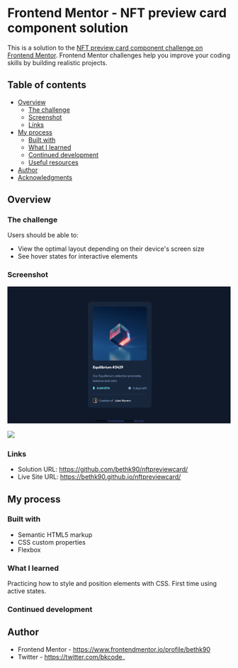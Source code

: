 # Frontend Mentor - NFT preview card component solution

This is a solution to the [NFT preview card component challenge on Frontend Mentor](https://www.frontendmentor.io/challenges/nft-preview-card-component-SbdUL_w0U). Frontend Mentor challenges help you improve your coding skills by building realistic projects. 

## Table of contents

- [Overview](#overview)
  - [The challenge](#the-challenge)
  - [Screenshot](#screenshot)
  - [Links](#links)
- [My process](#my-process)
  - [Built with](#built-with)
  - [What I learned](#what-i-learned)
  - [Continued development](#continued-development)
  - [Useful resources](#useful-resources)
- [Author](#author)
- [Acknowledgments](#acknowledgments)

## Overview

### The challenge

Users should be able to:

- View the optimal layout depending on their device's screen size
- See hover states for interactive elements

### Screenshot

<img src="images/screenshot.png">

![](./screenshot.jpg)

### Links

- Solution URL: https://github.com/bethk90/nftpreviewcard/
- Live Site URL: https://bethk90.github.io/nftpreviewcard/

## My process

### Built with

- Semantic HTML5 markup
- CSS custom properties
- Flexbox

### What I learned

Practicing how to style and position elements with CSS. First time using active states.

### Continued development

## Author

- Frontend Mentor - https://www.frontendmentor.io/profile/bethk90
- Twitter - https://twitter.com/bkcode_